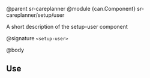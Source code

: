 @parent sr-careplanner
@module {can.Component} sr-careplanner/setup/user <setup-user>

A short description of the setup-user component

@signature `<setup-user>`

@body

## Use

